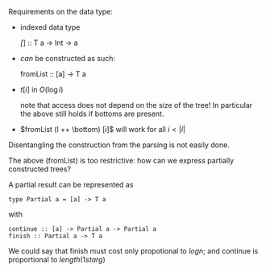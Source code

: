 

Requirements on the data type:

* indexed data type

    _[_] :: T a -> Int -> a

* _can_ be constructed as such:

    fromList :: [a] -> T a
  
* $t[i]$ in $O(\log i)$

  note that access does not depend on the size of the tree!
  In particular the above still holds if bottoms are present.

* $fromList (l ++ \bottom) [i]$ will work for all $i < |l|$


Disentangling the construction from the parsing is not easily done.

The above (fromList) is too restrictive: how can we express partially
constructed trees?

A partial result can be represented as

    type Partial a = [a] -> T a

with

    continue :: [a] -> Partial a -> Partial a
    finish :: Partial a -> T a

We could say that finish must cost only propotional to $log n$;
and continue is proportional to $length (1st arg)$ 

    
